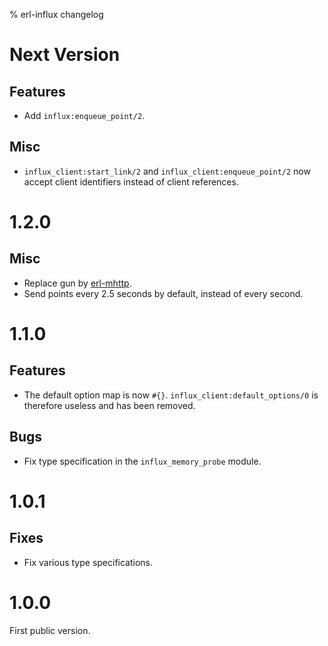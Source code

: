 % erl-influx changelog

# Next Version
## Features
- Add `influx:enqueue_point/2`.
## Misc
- `influx_client:start_link/2` and `influx_client:enqueue_point/2` now accept
  client identifiers instead of client references.

# 1.2.0
## Misc
- Replace gun by [erl-mhttp](https://github.com/galdor/erl-mhttp).
- Send points every 2.5 seconds by default, instead of every second.

# 1.1.0
## Features
- The default option map is now `#{}`. `influx_client:default_options/0` is
  therefore useless and has been removed.
## Bugs
- Fix type specification in the `influx_memory_probe` module.

# 1.0.1
## Fixes
- Fix various type specifications.

# 1.0.0
First public version.
